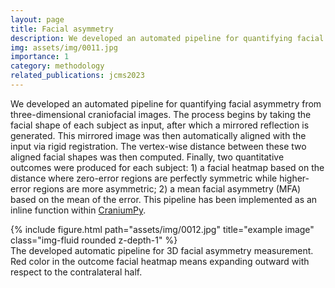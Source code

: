 ```yaml
---
layout: page
title: Facial asymmetry
description: We developed an automated pipeline for quantifying facial asymmetry from three-dimensional craniofacial images.
img: assets/img/0011.jpg
importance: 1
category: methodology
related_publications: jcms2023
---
```


We developed an automated pipeline for quantifying facial asymmetry from three-dimensional craniofacial images. The process begins by taking the facial shape of each subject as input, after which a mirrored reflection is generated. This mirrored image was then automatically aligned with the input via rigid registration. The vertex-wise distance between these two aligned facial shapes was then computed. Finally, two quantitative outcomes were produced for each subject: 1) a facial heatmap based on the distance where zero-error regions are perfectly symmetric while higher-error regions are more asymmetric; 2) a mean facial asymmetry (MFA) based on the mean of the error. This pipeline has been implemented as an inline function within [CraniumPy](https://github.com/T-AbdelAlim/CraniumPy).



<div class="row">
    <div class="col-sm mt-3 mt-md-0">
        {% include figure.html path="assets/img/0012.jpg" title="example image" class="img-fluid rounded z-depth-1" %}
    </div>
</div>
<div class="caption">
    The developed automatic pipeline for 3D facial asymmetry measurement. Red color in the outcome facial heatmap means expanding outward with respect to the contralateral half.
</div>
